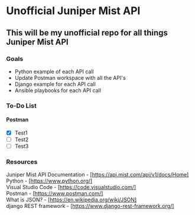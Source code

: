 # Unofficial Juniper Mist API #

## This will be my unofficial repo for all things Juniper Mist API ##

### Goals ###

* Python example of each API call
* Update Postman workspace with all the API's
* Django example for each API call
* Ansible playbooks for each API call

### To-Do List ###

#### Postman ####

* [x] Test1
* [ ] Test2
* [ ] Test3

### Resources ###

Juniper Mist API Documentation - [https://api.mist.com/api/v1/docs/Home]  
Python - [https://www.python.org/]  
Visual Studio Code - [https://code.visualstudio.com/]  
Postman - [https://www.postman.com/]  
What is JSON? - [https://en.wikipedia.org/wiki/JSON]  
django REST framework - [https://www.django-rest-framework.org/]  
